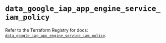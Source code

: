 # `data_google_iap_app_engine_service_iam_policy`

Refer to the Terraform Registry for docs: [`data_google_iap_app_engine_service_iam_policy`](https://registry.terraform.io/providers/hashicorp/google-beta/6.14.1/docs/data-sources/google_iap_app_engine_service_iam_policy).
